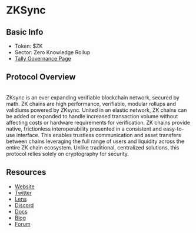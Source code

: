 # ZKSync

## Basic Info

* Token: $ZK
* Sector: Zero Knowledge Rollup
* [Tally Governance Page](https://www.tally.xyz/gov/zksync)

## Protocol Overview

\
ZKsync is an ever expanding verifiable blockchain network, secured by math. ZK chains are high performance, verifiable, modular rollups and validiums powered by ZKsync. United in an elastic network, ZK chains can be added or expanded to handle increased transaction volume without affecting costs or hardware requirements for verification. ZK chains provide native, frictionless interoperability presented in a consistent and easy-to-use interface. This enables trustless communication and asset transfers between chains leveraging the full range of users and liquidity across the entire ZK chain ecosystem. Unlike traditional, centralized solutions, this protocol relies solely on cryptography for security.

## Resources

* [Website](https://zksync.io/)
* [Twitter](https://x.com/zksync)
* [Lens](https://lenspeer.com/profile/zksync.lens/)
* [Discord](https://join.zksync.dev/)
* [Docs](https://docs.zksync.io/zksync-era)
* [Blog](https://zksync.mirror.xyz/)
* [Forum](https://forum.zknation.io/)

